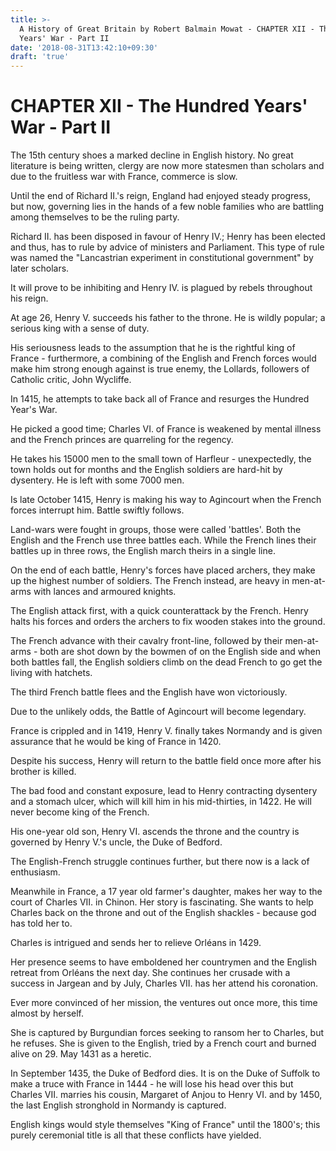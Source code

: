 ```yaml
---
title: >-
  A History of Great Britain by Robert Balmain Mowat - CHAPTER XII - The Hundred
  Years' War - Part II
date: '2018-08-31T13:42:10+09:30'
draft: 'true'
---
```

# CHAPTER XII - The Hundred Years' War - Part II

The 15th century shoes a marked decline in English history. No great literature is being written, clergy are now more statesmen than scholars and due to the fruitless war with France, commerce is slow. 

Until the end of Richard II.'s reign, England had enjoyed steady progress, but now, governing lies in the hands of a few noble families who are battling among themselves to be the ruling party.

Richard II. has been disposed in favour of Henry IV.; Henry has been elected and thus, has to rule by advice of ministers and Parliament. This type of rule was named the "Lancastrian experiment in constitutional government" by later scholars.

It will prove to be inhibiting and Henry IV. is plagued by rebels throughout his reign.

At age 26, Henry V. succeeds his father to the throne. He is wildly popular; a serious king with a sense of duty.

His seriousness leads to the assumption that he is the rightful king of France - furthermore, a combining of the English and French forces would make him strong enough against is true enemy, the Lollards, followers of Catholic critic, John Wycliffe.

In 1415, he attempts to take back all of France and resurges the Hundred Year's War.

He picked a good time; Charles VI. of France is weakened by mental illness and the French princes are quarreling for the regency.

He takes his 15000 men to the small town of Harfleur - unexpectedly, the town holds out for months and the English soldiers are hard-hit by dysentery. He is left with some 7000 men.

Is late October 1415, Henry is making his way to Agincourt when the French forces interrupt him. Battle swiftly follows.

Land-wars were fought in groups, those were called 'battles'. Both the English and the French use three battles each. While the French lines their battles up in three rows, the English march theirs in a single line. 

On the end of each battle, Henry's forces have placed archers, they make up the highest number of soldiers. The French instead, are heavy in men-at-arms with lances and armoured knights.

The English attack first, with a quick counterattack by the French. Henry halts his forces and orders the archers to fix wooden stakes into the ground.

The French advance with their cavalry front-line, followed by their men-at-arms - both are shot down by the bowmen of on the English side and when both battles fall, the English soldiers climb on the dead French to go get the living with hatchets.

The third French battle flees and the English have won victoriously.

Due to the unlikely odds, the Battle of Agincourt will become legendary.

France is crippled and in 1419, Henry V. finally takes Normandy and is given assurance that he would be king of France in 1420.

Despite his success, Henry will return to the battle field once more after his brother is killed.

The bad food and constant exposure, lead to Henry contracting dysentery and a stomach ulcer, which will kill him in his mid-thirties, in 1422. He will never become king of the French.

His one-year old son, Henry VI. ascends the throne and the country is governed by Henry V.'s uncle, the Duke of Bedford.

The English-French struggle continues further, but there now is a lack of enthusiasm.

Meanwhile in France, a 17 year old farmer's daughter, makes her way to the court of Charles VII. in Chinon. Her story is fascinating. She wants to help Charles back on the throne and out of the English shackles - because god has told her to.

Charles is intrigued and sends her to relieve Orléans in 1429.

Her presence seems to have emboldened her countrymen and the English retreat from Orléans the  next day. She continues her crusade with a success in Jargean and by July, Charles VII. has her attend his coronation.

Ever more convinced of her mission, the ventures out once more, this time almost by herself.

She is captured by Burgundian forces seeking to ransom her to Charles, but he refuses. She is given to the English, tried by a French court and burned alive on 29. May 1431 as a heretic.

In September 1435, the Duke of Bedford dies. It is on the Duke of Suffolk to make a truce with France in 1444 - he will lose his head over this but Charles VII. marries his cousin, Margaret of Anjou to Henry VI. and by 1450, the last English stronghold in Normandy is captured.

English kings would style themselves "King of France" until the 1800's; this purely ceremonial title is all that these conflicts have yielded.

